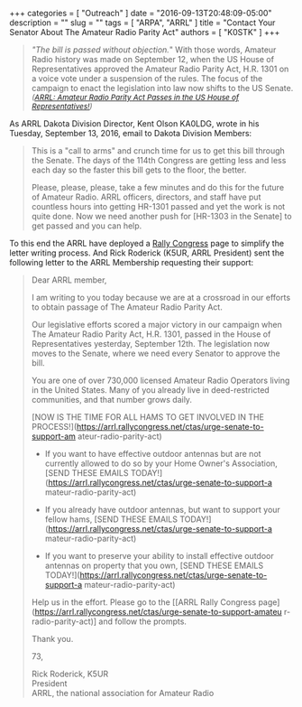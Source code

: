 +++
categories = [ "Outreach" ]
date = "2016-09-13T20:48:09-05:00"
description = ""
slug = ""
tags = [ "ARPA", "ARRL" ]
title = "Contact Your Senator About The Amateur Radio Parity Act"
authors = [ "K0STK" ]
+++
>*"The bill is passed without objection.*" With those words, Amateur
>Radio history was made on September 12, when the US House of
>Representatives approved the Amateur Radio Parity Act, H.R. 1301 on a
>voice vote under a suspension of the rules. The focus of the campaign
>to enact the legislation into law now shifts to the US Senate.
><br/><span style="font-size:small;">*([ARRL: Amateur Radio Parity Act Passes in the US House of Representatives!](http://www.arrl.org/news/amateur-radio-parity-act-passes-in-the-us-house-of-representatives))*</span>

As ARRL Dakota Division Director, Kent Olson KA0LDG, wrote in his
Tuesday, September 13, 2016, email to Dakota Division Members:

>This is a "call to arms" and crunch time for us to
>get this bill through the Senate.  The days of the 114th Congress are
>getting less and less each day so the faster this bill gets to the
>floor, the better.
>
>Please, please, please, take a few minutes and do this for the future
>of Amateur Radio.  ARRL officers, directors, and staff have put
>countless hours into getting HR-1301 passed and yet the work is not
>quite done.  Now we need another push for [HR-1303 in the Senate] 
>to get passed and you can help.

To this end the ARRL have deployed a
[Rally Congress](https://arrl.rallycongress.net/ctas/urge-senate-to-support-amateur-radio-parity-act)
page to simplify the letter writing process. And
Rick Roderick (K5UR, ARRL President)
sent the following letter to the ARRL Membership requesting their
support:<!--more-->

>Dear ARRL member,
>
>I am writing to you today because we are at a crossroad in our efforts
>to obtain passage of The Amateur Radio Parity Act.
>
>Our legislative efforts scored a major victory in our campaign
>when The Amateur Radio Parity Act, H.R. 1301, passed in the House
>of Representatives yesterday, September 12th. The legislation now
>moves to the Senate, where we need every Senator to approve the bill.
>
>You are one of over 730,000 licensed Amateur Radio Operators living
>in the United States. Many of you already live in deed-restricted
>communities, and that number grows daily.
>
>[NOW IS THE TIME FOR ALL HAMS TO GET INVOLVED IN THE
>PROCESS!](https://arrl.rallycongress.net/ctas/urge-senate-to-support-am
>ateur-radio-parity-act)
>
>   * If you want to have effective outdoor antennas
>   but are not currently allowed to do so by your
>   Home Owner's Association, [SEND THESE EMAILS
>   TODAY!](https://arrl.rallycongress.net/ctas/urge-senate-to-support-a
>   mateur-radio-parity-act)
>
>   * If you already have outdoor antennas, but want
>   to support your fellow hams, [SEND THESE EMAILS
>   TODAY!](https://arrl.rallycongress.net/ctas/urge-senate-to-support-a
>   mateur-radio-parity-act)
>
>   * If you want to preserve your ability to install effective
>   outdoor antennas on property that you own, [SEND THESE EMAILS
>   TODAY!](https://arrl.rallycongress.net/ctas/urge-senate-to-support-a
>   mateur-radio-parity-act)
>
>Help us in the effort. Please go to the [[ARRL Rally Congress
>page](https://arrl.rallycongress.net/ctas/urge-senate-to-support-amateu
>r-radio-parity-act)] and follow the prompts.
>
>Thank you.
>
>73,
>
>Rick Roderick, K5UR<br /> President<br /> ARRL, the national
>association for Amateur Radio
